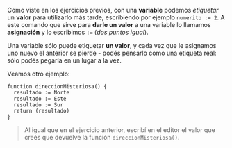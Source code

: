 Como viste en los ejercicios previos, con una **variable** podemos _etiquetar_ un **valor** para utilizarlo más tarde, escribiendo por ejemplo `numerito := 2`. A este comando que sirve para **darle un valor** a una variable lo llamamos **asignación** y lo escribimos `:=` (_dos puntos igual_).

Una variable sólo puede etiquetar **un valor**, y cada vez que le asignamos uno nuevo el anterior se pierde - podés pensarlo como una etiqueta real: sólo podés pegarla en un lugar a la vez. 

Veamos otro ejemplo:

```puppet
function direccionMisteriosa() {
  resultado := Norte
  resultado := Este
  resultado := Sur
  return (resultado)
}
```

> Al igual que en el ejercicio anterior, escribí en el editor el valor que creés que devuelve la función `direccionMisteriosa()`.